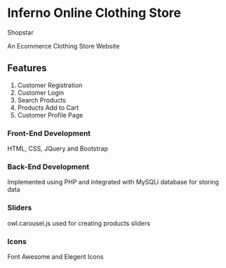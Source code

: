 # Inferno Online Clothing Store

Shopstar


An Ecommerce Clothing Store Website


## Features

1. Customer Registration
2. Customer Login
3. Search Products
4. Products Add to Cart
5. Customer Profile Page

### Front-End Development

HTML, CSS, JQuery and Bootstrap

### Back-End Development

Implemented using PHP and integrated with MySQLi database for storing data

### Sliders

owl.carousel.js used for creating products sliders

### Icons

Font Awesome and Elegent Icons
